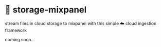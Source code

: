 # 💾 storage-mixpanel

stream files in cloud storage to mixpanel with this simple ☁️ cloud ingestion framework

coming soon...